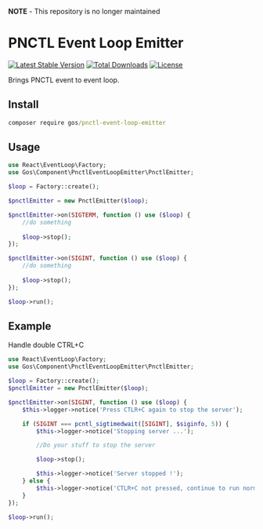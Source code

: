 **NOTE** - This repository is no longer maintained

PNCTL Event Loop Emitter
========================

[![Latest Stable Version](https://poser.pugx.org/gos/pnctl-event-loop-emitter/v/stable)](https://packagist.org/packages/gos/pnctl-event-loop-emitter) [![Total Downloads](https://poser.pugx.org/gos/pnctl-event-loop-emitter/downloads)](https://packagist.org/packages/gos/pnctl-event-loop-emitter) [![License](https://poser.pugx.org/gos/pnctl-event-loop-emitter/license)](https://packagist.org/packages/gos/pnctl-event-loop-emitter)

Brings PNCTL event to event loop.

Install
-------

```cmd
composer require gos/pnctl-event-loop-emitter
```

Usage
-----

```php
use React\EventLoop\Factory;
use Gos\Component\PnctlEventLoopEmitter\PnctlEmitter;

$loop = Factory::create();

$pnctlEmitter = new PnctlEmitter($loop);

$pnctlEmitter->on(SIGTERM, function () use ($loop) {
	//do something
	
	$loop->stop();
});

$pnctlEmitter->on(SIGINT, function () use ($loop) {
	//do something
	
	$loop->stop();
});

$loop->run();
```

Example
-------

Handle double CTRL+C

```php
use React\EventLoop\Factory;
use Gos\Component\PnctlEventLoopEmitter\PnctlEmitter;

$loop = Factory::create();
$pnctlEmitter = new PnctlEmitter($loop);

$pnctlEmitter->on(SIGINT, function () use ($loop) {
	$this->logger->notice('Press CTLR+C again to stop the server');

    if (SIGINT === pcntl_sigtimedwait([SIGINT], $siginfo, 5)) {
        $this->logger->notice('Stopping server ...');

        //Do your stuff to stop the server

        $loop->stop();

        $this->logger->notice('Server stopped !');
    } else {
    	$this->logger->notice('CTLR+C not pressed, continue to run normally');
    }
});

$loop->run();
```

